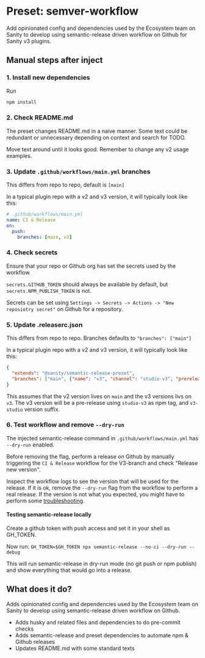 # Preset: semver-workflow

Add opinionated config and dependencies used by the Ecosystem team on Sanity to develop using
semantic-release driven workflow on Github for Sanity v3 plugins.

## Manual steps after inject

### 1. Install new dependencies

Run 
```bash
npm install
```

### 2. Check README.md

The preset changes README.md in a naive manner.
Some text could be redundant or unnecessary depending on context and search for TODO.

Move text around until it looks good. Remember to change any v2 usage examples.

### 3. Update `.github/workflows/main.yml` branches

This differs from repo to repo, default is `[main]`

In a typical plugin repo with a v2 and v3 version, it will typically look like this:

```yml
# .github/workflows/main.yml
name: CI & Release
on:
  push:
    branches: [main, v3]
```

### 4. Check secrets 
Ensure that your repo or Github org has set the secrets used by the workflow.

`secrets.GITHUB_TOKEN` should always be available by default, but
`secrets.NPM_PUBLISH_TOKEN` is not. 

Secrets can be set using `Settings -> Secrets -> Actions -> "New reposiotry secret"`
on Github for a repository.

### 5. Update .releaserc.json

This differs from repo to repo. Branches defaults to `"branches": ["main"]`

In a typical plugin repo with a v2 and v3 version, it will typically look like this:

```json
{
  "extends": "@sanity/semantic-release-preset",
  "branches": ["main", {"name": "v3", "channel": "studio-v3", "prerelease": "v3-studio"}]
}
```

This assumes that the v2 version lives on `main` and the v3 versions livs on `v3`.
The v3 version will be a pre-release using `studio-v3` as npm tag, and `v3-studio` version suffix.

### 6. Test workflow and remove `--dry-run`

The injected semantic-release command in `.github/workflows/main.yml` has `--dry-run` enabled.

Before removing the flag, perform a release on Github by manually triggering the `CI & Release`
workflow for the V3-branch and check "Release new version".

Inspect the workflow logs to see the version that will be used for the release.
If it is ok, remove the `--dry-run` flag from the workflow to perform a real release.
If the version is not what you expected, you might have to perform some
[troubleshooting](https://semantic-release.gitbook.io/semantic-release/support/troubleshooting).

#### Testing semantic-release locally

Create a github token with push access and set it in your shell as GH_TOKEN.

Now run:
`GH_TOKEN=$GH_TOKEN npx semantic-release --no-ci --dry-run --debug`

This will run semantic-release in dry-run mode (no git push or npm publish) and show everything that would
go into a release.

## What does it do?

Adds opinionated config and dependencies used by the Ecosystem team on Sanity to develop using
semantic-release driven workflow on Github.

- Adds husky and related files and dependencies to do pre-commit checks
- Adds semantic-release and preset dependencies to automate npm & Github releases
- Updates README.md with some standard texts



